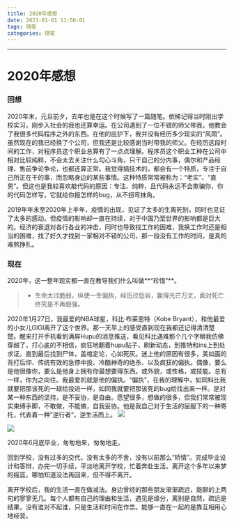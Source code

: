 ```yaml
---
title: 2020年感想
date: 2021-01-01 11:50:01
tags: 随笔
categories: 随笔
---
```


---

# 2020年感想

### 回想

2020年末，元旦前夕，去年也是在这个时候写了一篇随笔。依稀记得当时刚出学校实习，刚步入社会的我也还算幸运。在公司遇到了一位不错的师父带我，他教会了我很多代码程序之外的东西。在他的庇护下，我并没有经历多少现实的“风雨”。虽然现在的我已经换了个公司，但我还是比较感谢当时带我的师父。在经历这段时间的工作，对程序员这个职业总算有了一点点理解。程序员这个职业工种在公司中相对比较纯粹，不会太去关注什么勾心斗角，只干自己的分内事，偶尔和产品经理、售前争论争论，也都还算正常。我觉得搞技术的，都会有一个特质，专注于自己所正在干的事，而忽略身边的某些事情。这种特质常常被称为：“老实”、“直男”。但这也是我较喜欢敲代码的原因：专注、纯粹，且代码永远不会欺骗你，你的代码怎样写，它就给你报怎样的bug，从不拐弯抹角。

2019年年末至2020年上半年，疫情的出现，见证了太多的生离死别，同时也见证了太多的感动。但疫情的影响却一直在持续，对于中国乃至世界的影响都是巨大的。经济的衰退对各行各业的冲击，同时也导致找工作的困难，我换工作时还是相当的困难，找了好久才找到一家相对不错的公司，那一段没有工作的时间，是真的难熬挣扎。

### 现在

2020年，这一整年现实都一直在教导我们什么叫做**“珍惜”**。
> * 生命太过脆弱，纵使一生偏执，经历过低谷，赢得光芒万丈，面对死亡终究是不再倔强。

2020年1月27日，我最爱的NBA球星，科比·布莱恩特（Kobe Bryant），和他最爱的小女儿GIGI离开了这个世界。那一天早上的感受直到现在我都还记得清清楚楚。醒来打开手机看到满屏Hupu的消息推送，看见科比遇难那个几个字眼我仿佛穿越了，打心底的不相信，疯狂地翻着hupu贴子，刷新动态，到推特和ins上到处求证。直到最后找到尸体，盖棺定论，心如死灰。迷上他的原因有很多，美如画的背打后仰、传统有效的急停中投、冷酷神奇的绝杀、以及疯狂的偏执。偶像，要么是他很像你，要么是他身上拥有你最想要得东西。或外貌，或性格，或技能。总有一样，你为之向往。我最爱的就是他的偏执。“偏执”，在我的理解中，如同科比我就要把那该死的一球给投进一样，如同我就要把那该死的bug给找出来一样。是对某一种东西的坚持，是不妥协，是自由。愿望很多，想做的很多，但我们常常被现实束缚手脚，不敢做，不能做，自我妥协。他是我自己对于生活的屈服下的一种寄托，代表着一种”逆行者“，逆生活而上。
![](https://ezio-blogimages.oss-cn-beijing.aliyuncs.com/blog/oss_images/20210124164424.png?x-oss-process=style/ezio)

![](https://ezio-blogimages.oss-cn-beijing.aliyuncs.com/blog/oss_images/20210124164621.jpg?x-oss-process=style/ezio)

2020年6月底毕业，匆匆地来，匆匆地走。

回到学校，没有过多的交代，没有太多的不舍，没有以前那么“矫情”。完成毕业设计和答辩，办完一切手续，平淡地离开学校，忙着奔赴生活。离开这个多年以来梦的摇篮，哪怕知道没法再回来，但不得不离开。

离开学校后，我的生活一直在做减法。身边曾经的那些朋友渐渐疏远，能聊的上两句的寥寥无几。每个人都有自己的理由和生活，遇见是缘分，离别是自然，疏远是结果，没有谁对不起谁，只是生活和时间在作祟。能够一直在一起的是靠互相用心地经营。
